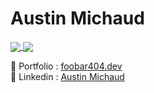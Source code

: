 # Austin Michaud

<a href="https://github.com/anuraghazra/github-readme-stats">
  <img align="center" src="https://github-readme-stats.vercel.app/api?username=foobar404&count_private=true&show_icons=true&include_all_commits=true&hide_border=true&hide_title=true" />
</a>
<a href="https://github.com/anuraghazra/github-readme-stats">
  <img align="center" src="https://github-readme-stats.vercel.app/api/top-langs/?username=foobar404&langs_count=3&hide_title=true&hide_border=true" />
</a>

🧒 Portfolio : [foobar404.dev](https://foobar404.dev)  
👥 Linkedin : [Austin Michaud](https://www.linkedin.com/in/austin-michaud-9b25aa141/)  

